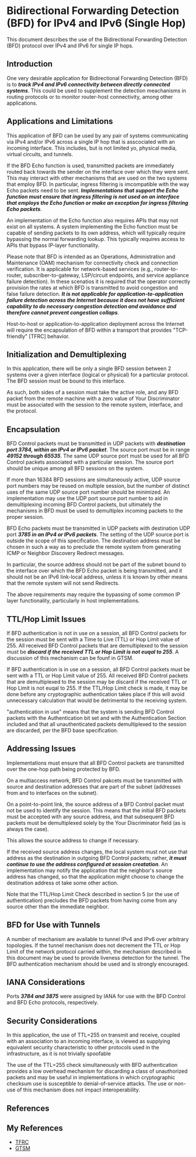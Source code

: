 # Bidirectional Forwarding Detection (BFD) for IPv4 and IPv6 (Single Hop)
  This document describes the use of the Bidirectional Forwarding Detection (BFD) protocol over IPv4 and IPv6 for single IP hops.
  
## Introduction
  One very desirable application for Bidirectional Forwarding Detection (BFD) is to **_track IPv4 and IPv6 connectivity between directly connected systems_**. This could be used to supplement the detection meachanisms in routing protocols or to monitor router-host connectivity, among other applications.
  
## Applications and Limitations
  This application of BFD can be used by any pair of systems communicating via IPv4 and/or IPv6 across a single IP hop that is asscociated with an incoming interface. This includes, but is not limited yo, physical media, virtual circuits, and tunnels.
  
  If the BFD Echo function is used, transmitted packets are immediately routed back towards the sender on the interface over which they were sent. This may interact with other mechanisms that are used on the two systems that employ BFD. In particular, ingress filtering is imcompatible with the way Echo packets need to be sent. **_Implementations that support the Echo function must ensure that ingress filtering is not used on an interface that employs the Echo function or make an exception for ingress filtering Echo packets_**.
  
  An implementation of the Echo function also requires APIs that may not exist on all systems. A system implementing the Echo function must be capable of sending packets to its own address, which will typically require bypassing the normal forwarding lookup. This typically requires access to APIs that bypass IP-layer functionality.
  
  Please note that BFD is intended as an Operations, Administration and Maintenance (OAM) mechanism for connectivity check and connection verification. It is applicable for network-based services (e.g., router-to-router, subscriber-to-gateway, LSP/circuit endpoints, and service appliance failure detection). In these scenatios it is required that the operator correctly provision the rates at which BFD is transmitted to avoid congestion and false failure detection. **_It is not applicable for application-to-application failure detection across the Internet because it does not have sufficient capability to do necessary congestion detection and avoidance and therefore cannot prevent congestion collaps_**. 
  
  Host-to-host or application-to-application deployment across the Internet will require the encapsulation of BFD within a transport that provides "TCP-friendly" [TFRC] behavior.
  
## Initialization and Demultiplexing 
  In this application, there will be only a single BFD session between 2 systems over a given interface (logical or physical) for a particular protocol. The BFD session must be bound to this interface.
  
  As such, both sides of a session must take the active role, and any BFD packet from the remote machine with a zero value of Your Discriminator must be associated with the session to the remote system, interface, and the protocol.
  
## Encapsulation
  BFD Control packets must be transmitted in UDP packets with **_destination port 3784, within an IPv4 or IPv6 packet_**. The source port must be in range **_49152 through 65535_**. The same UDP source port must be used for all BFD Control packets associated with a particular session. The source port should be unique among all BFD sessions on the system.
  
  If more than 16384 BFD sessions are simultaneously active, UDP source port numbers may be reused on multiple session, but the number of distinct uses of the same UDP source port number should be minimized. An implementation may use the UDP port source port number to aid in demultiplexing incoming BFD Control packets, but ultimately the mechanisms in BFD must be used to demultiplex incoming packets to the proper session.
  
  BFD Echo packets must be transmitted in UDP packets with destination UDP port **_3785 in an IPv4 or IPv6 packets_**. The setting of the UDP source port is outside the scope of this specification. The destination address must be chosen in such a way as to preclude the remote system from generating ICMP or Neighbor Discovery Redirect messages.
  
  In particular, the source address should not be part of the subnet bound to the interface over which the BFD Echo packet is being transmitted, and it should not be an IPv6 link-local address, unless it is known by other means that the remote system will not send Redirects.
  
  The above requirements may require the bypassing of some common IP layer functionality, particularly in host implementations.
  
## TTL/Hop Limit Issues
  If BFD authentication is not in use on a session, all BFD Control packets for the session must be sent with a Time to Live (TTL) or Hop Limit value of 255. All received BFD Control packets that are demultiplexed to the session must be **_discard if the received TTL or Hop Limit is not euqal to 255_**.  A discussion of this mechanism can be founf in GTSM.
  
  If BFD authentication is in use on a session, all BFD Control packets must be sent with a TTL or Hop Limit value of 255. All received BFD Control packets that are demultiplexed to the session may be discard if the received TTL or Hop Limit is not euqal to 255. If the TTL/Hop Limit check is made, it may be done before any cryptographic authentication takes place if this will avoid unnecessary calculation that would be detrimental to the receiving system.
  
  "authentication in use" means that the system is sending BFD Control packets with the Authentication bit set and with the Authentication Section included and that all unauthenticated packets demultiplexed to the session are discarded, per the BFD base specification.
  
## Addressing Issues  
  Implementations must ensure that all BFD Control packets are transmitted over the one-hop path being protected by BFD.
  
  On a multiaccess network, BFD Control pakcets must be transmitted with source and destination addresses that are part of the subnet (addresses from and to interfaces on the subnet).
  
  On a point-to-point link, the source address of a BFD Control packet must not be used to identify the session. This means that the initial BFD packets must be accepted with any source address, and that subsequent BFD packets must be demultiplexed solely by the Your Discriminator field (as is always the case). 
  
  This allows the source address to change if necessary. 
  
  If the received source address changes, the local system must not use that address as the destination in outgoing BFD Control packets; rather, **_it must continue to use the address configured at session creatation_**. An implementation may notify the application that the neighbor's source address has changed, so that the application might choose to change the destination address ot take some other action. 
  
  Note that the TTL/Hop Limit Check described in section 5 (or the use of authentication) precludes the BFD packets from having come from any source other than the immediate neighbor.
  
## BFD for Use with Tunnels
  A number of mechanism are available to tunnel IPv4 and IPv6 over arbitrary topologies. If the tunnel mechanism does not decrement the TTL or Hop Limit of the network protocol carried within, the mechanism described in this document may be used to provide liveness detection for the tunnel. The BFD authentication mechanism should be used and is strongly encouraged.
  
## IANA Considerations
  Ports **_3784 and 3875_** were assigned by IANA for use with the BFD Control and BFD Echo protocols, respectively.
  
## Security Considerations
  In this application, the use of TTL=255 on transmit and receive, coupled with an association to an incoming interface, is viewed as supplying equivalent security characteristic to other protocols used in the infrastructure, as it is not trivially spoofable
  
  The use of the TTL=255 check simultaneously with BFD authentication provides a low overhead mechanism for discarding a class of unauthorized packets and may be useful in implementations in which cryptographic checksum use is susceptible to denial-of-service attacks. The use or non-use of this mechanism does not impact interoperability.
  
## References  

## My References
  * [TFRC](https://baike.baidu.com/item/TFRC/6527816?fr=aladdin)
  * [GTSM](https://tools.ietf.org/pdf/rfc5082.pdf)
